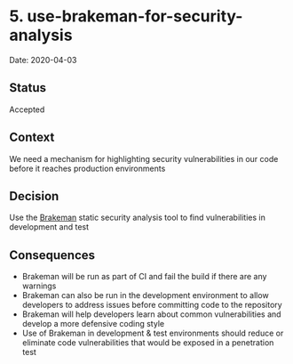 # 5. use-brakeman-for-security-analysis

Date: 2020-04-03

## Status

Accepted

## Context

We need a mechanism for highlighting security vulnerabilities in our code before it reaches production environments

## Decision

Use the [Brakeman](https://brakemanscanner.org/) static security analysis tool to find vulnerabilities in development and test

## Consequences

- Brakeman will be run as part of CI and fail the build if there are any warnings
- Brakeman can also be run in the development environment to allow developers to address issues before committing code to the repository
- Brakeman will help developers learn about common vulnerabilities and develop a more defensive coding style
- Use of Brakeman in development & test environments should reduce or eliminate code vulnerabilities that would be exposed in a penetration test
